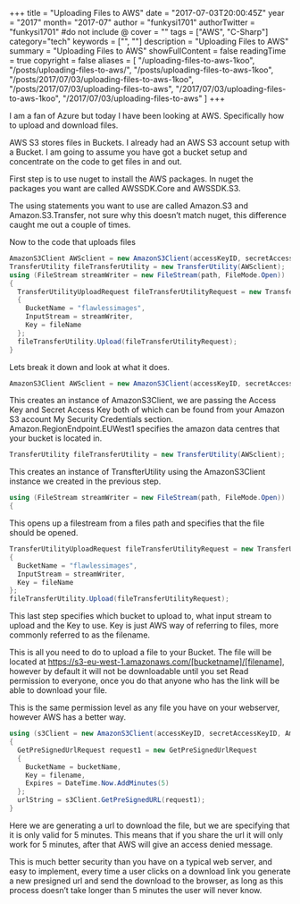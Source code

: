 +++
title = "Uploading Files to AWS"
date = "2017-07-03T20:00:45Z"
year = "2017"
month= "2017-07"
author = "funkysi1701"
authorTwitter = "funkysi1701" #do not include @
cover = ""
tags = ["AWS", "C-Sharp"]
category="tech"
keywords = ["", ""]
description =  "Uploading Files to AWS"
summary = "Uploading Files to AWS"
showFullContent = false
readingTime = true
copyright = false
aliases = [
    "/uploading-files-to-aws-1koo",
    "/posts/uploading-files-to-aws/",
    "/posts/uploading-files-to-aws-1koo",
    "/posts/2017/07/03/uploading-files-to-aws-1koo",
    "/posts/2017/07/03/uploading-files-to-aws",
    "/2017/07/03/uploading-files-to-aws-1koo",
    "/2017/07/03/uploading-files-to-aws"
]
+++

I am a fan of Azure but today I have been looking at AWS. Specifically how to upload and download files.

AWS S3 stores files in Buckets. I already had an AWS S3 account setup with a Bucket. I am going to assume you have got a bucket setup and concentrate on the code to get files in and out.

First step is to use nuget to install the AWS packages. In nuget the packages you want are called AWSSDK.Core and AWSSDK.S3.

The using statements you want to use are called Amazon.S3 and Amazon.S3.Transfer, not sure why this doesn’t match nuget, this difference caught me out a couple of times.

Now to the code that uploads files

```c#
AmazonS3Client AWSclient = new AmazonS3Client(accessKeyID, secretAccessKeyID, Amazon.RegionEndpoint.EUWest1);  
TransferUtility fileTransferUtility = new TransferUtility(AWSclient);  
using (FileStream streamWriter = new FileStream(path, FileMode.Open))  
{  
  TransferUtilityUploadRequest fileTransferUtilityRequest = new TransferUtilityUploadRequest  
  {  
    BucketName = "flawlessimages",  
    InputStream = streamWriter,  
    Key = fileName  
  };  
  fileTransferUtility.Upload(fileTransferUtilityRequest);  
}
```

Lets break it down and look at what it does.

```c#
AmazonS3Client AWSclient = new AmazonS3Client(accessKeyID, secretAccessKeyID, Amazon.RegionEndpoint.EUWest1);
```

This creates an instance of AmazonS3Client, we are passing the Access Key and Secret Access Key both of which can be found from your Amazon S3 account My Security Credentials section. Amazon.RegionEndpoint.EUWest1 specifies the amazon data centres that your bucket is located in.

```c#
TransferUtility fileTransferUtility = new TransferUtility(AWSclient);
```

This creates an instance of TransfterUtility using the AmazonS3Client instance we created in the previous step.

```c#
using (FileStream streamWriter = new FileStream(path, FileMode.Open))  
{
```

This opens up a filestream from a files path and specifies that the file should be opened.

```c#
TransferUtilityUploadRequest fileTransferUtilityRequest = new TransferUtilityUploadRequest  
{  
  BucketName = "flawlessimages",  
  InputStream = streamWriter,  
  Key = fileName  
};  
fileTransferUtility.Upload(fileTransferUtilityRequest);  
```

This last step specifies which bucket to upload to, what input stream to upload and the Key to use. Key is just AWS way of referring to files, more commonly referred to as the filename.

This is all you need to do to upload a file to your Bucket. The file will be located at https://s3-eu-west-1.amazonaws.com/[bucketname]/[filename], however by default it will not be downloadable until you set Read permission to everyone, once you do that anyone who has the link will be able to download your file.

This is the same permission level as any file you have on your webserver, however AWS has a better way.

```c#
using (s3Client = new AmazonS3Client(accessKeyID, secretAccessKeyID, Amazon.RegionEndpoint.USEast1))  
{  
  GetPreSignedUrlRequest request1 = new GetPreSignedUrlRequest  
  {  
    BucketName = bucketName,  
    Key = filename,  
    Expires = DateTime.Now.AddMinutes(5)  
  };  
  urlString = s3Client.GetPreSignedURL(request1);  
}
```

Here we are generating a url to download the file, but we are specifying that it is only valid for 5 minutes. This means that if you share the url it will only work for 5 minutes, after that AWS will give an access denied message.

This is much better security than you have on a typical web server, and easy to implement, every time a user clicks on a download link you generate a new presigned url and send the download to the browser, as long as this process doesn’t take longer than 5 minutes the user will never know.
